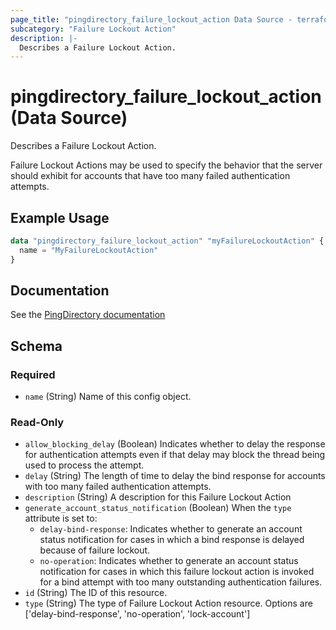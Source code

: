 ```yaml
---
page_title: "pingdirectory_failure_lockout_action Data Source - terraform-provider-pingdirectory"
subcategory: "Failure Lockout Action"
description: |-
  Describes a Failure Lockout Action.
---
```


# pingdirectory_failure_lockout_action (Data Source)

Describes a Failure Lockout Action.

Failure Lockout Actions may be used to specify the behavior that the server should exhibit for accounts that have too many failed authentication attempts.

## Example Usage

```terraform
data "pingdirectory_failure_lockout_action" "myFailureLockoutAction" {
  name = "MyFailureLockoutAction"
}
```

## Documentation
See the [PingDirectory documentation](https://docs.pingidentity.com/r/en-us/pingdirectory-93/pd_sec_alt_failure_lockout_actions)

<!-- schema generated by tfplugindocs -->
## Schema

### Required

- `name` (String) Name of this config object.

### Read-Only

- `allow_blocking_delay` (Boolean) Indicates whether to delay the response for authentication attempts even if that delay may block the thread being used to process the attempt.
- `delay` (String) The length of time to delay the bind response for accounts with too many failed authentication attempts.
- `description` (String) A description for this Failure Lockout Action
- `generate_account_status_notification` (Boolean) When the `type` attribute is set to:
  - `delay-bind-response`: Indicates whether to generate an account status notification for cases in which a bind response is delayed because of failure lockout.
  - `no-operation`: Indicates whether to generate an account status notification for cases in which this failure lockout action is invoked for a bind attempt with too many outstanding authentication failures.
- `id` (String) The ID of this resource.
- `type` (String) The type of Failure Lockout Action resource. Options are ['delay-bind-response', 'no-operation', 'lock-account']

